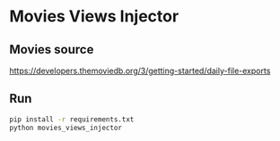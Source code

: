 # Movies Views Injector

## Movies source

https://developers.themoviedb.org/3/getting-started/daily-file-exports

## Run

```bash
pip install -r requirements.txt
python movies_views_injector
```